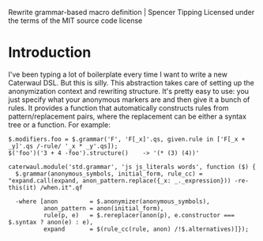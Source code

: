 Rewrite grammar-based macro definition | Spencer Tipping
Licensed under the terms of the MIT source code license

# Introduction

I've been typing a lot of boilerplate every time I want to write a new Caterwaul DSL. But this is silly. This abstraction takes care of setting up the anonymization context and rewriting
structure. It's pretty easy to use: you just specify what your anonymous markers are and then give it a bunch of rules. It provides a function that automatically constructs rules from
pattern/replacement pairs, where the replacement can be either a syntax tree or a function. For example:

    $.modifiers.foo = $.grammar('F', 'F[_x]'.qs, given.rule in ['F[_x + _y]'.qs /-rule/ '_x * _y'.qs]);
    $('foo')('3 + 4 -foo').structure()    -> '(* (3) (4))'

    caterwaul.module('std.grammar', 'js js_literals words', function ($) {
      $.grammar(anonymous_symbols, initial_form, rule_cc) = "expand.call(expand, anon_pattern.replace({_x: _._expression})) -re- this(it) /when.it".qf

      -where [anon         = $.anonymizer(anonymous_symbols),
              anon_pattern = anon(initial_form),
              rule(p, e)   = $.rereplacer(anon(p), e.constructor === $.syntax ? anon(e) : e),
              expand       = $(rule_cc(rule, anon) /!$.alternatives)]});